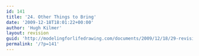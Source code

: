 ```yaml
---
id: 141
title: '24. Other Things to Bring'
date: '2009-12-18T18:01:22+00:00'
author: 'Hugh Kilmer'
layout: revision
guid: 'http://modelingforlifedrawing.com/documents/2009/12/18/29-revision/'
permalink: '/?p=141'
---
```



